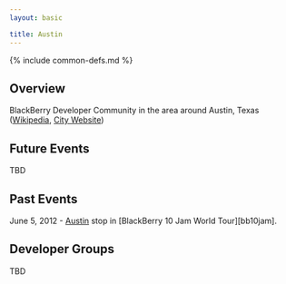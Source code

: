 ```yaml
---
layout: basic

title: Austin
---
```

{% include common-defs.md %}

## Overview

BlackBerry Developer Community in the area around Austin, Texas
([Wikipedia](http://en.wikipedia.org/wiki/Austin,_Texas), [City Website](http://www.austintexas.gov))

## Future Events

TBD

## Past Events

June 5, 2012 - [Austin](http://www.blackberryjamworldtour.com/austin) stop in [BlackBerry 10 Jam World Tour][bb10jam].

## Developer Groups

TBD


